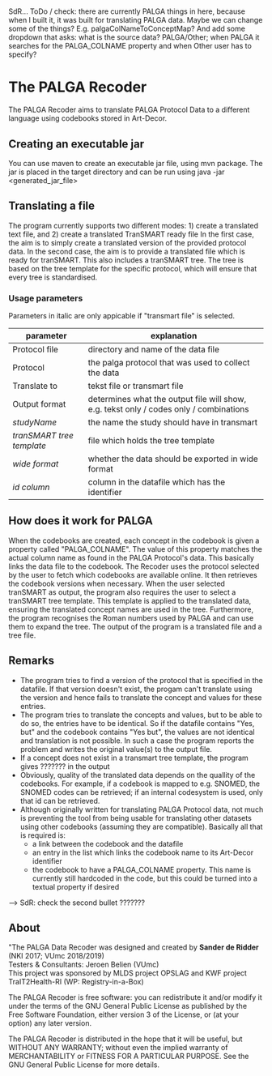 #
SdR... ToDo / check: there are currently PALGA things in here, because when I built it, it was built for translating PALGA data. Maybe we can change some of the things? E.g. palgaColNameToConceptMap? And add some dropdown that asks: what is the source data? PALGA/Other; when PALGA it searches for the PALGA_COLNAME property and when Other user has to specify?

# The PALGA Recoder
The PALGA Recoder aims to translate PALGA Protocol Data to a different language using codebooks stored in Art-Decor. 

## Creating an executable jar
You can use maven to create an executable jar file, using mvn package. The jar is placed in the target directory and can be run using java -jar <generated_jar_file>

## Translating a file
The program currently supports two different modes: 1) create a translated text file, and 2) create a translated TranSMART ready file
In the first case, the aim is to simply create a translated version of the provided protocol data. 
In the second case, the aim is to provide a translated file which is ready for tranSMART. This also includes a tranSMART tree. The tree is based on the tree template for the specific protocol, which will ensure that every tree is standardised. 

### Usage parameters
Parameters in italic are only appicable if "transmart file" is selected.

| parameter | explanation | 
| --- | --- | 
| Protocol file | directory and name of the data file |
| Protocol | the palga protocol that was used to collect the data |
| Translate to | tekst file or transmart file |
| Output format | determines what the output file will show, e.g. tekst only / codes only / combinations |
| *studyName* | the name the study should have in transmart |
| *tranSMART tree template* | file which holds the tree template |
| *wide format* | whether the data should be exported in wide format |
| *id column* | column in the datafile which has the identifier |

## How does it work for PALGA
When the codebooks are created, each concept in the codebook is given a property called "PALGA_COLNAME". The value of this property matches the actual column name as found in the PALGA Protocol's data. This basically links the data file to the codebook. The Recoder uses the protocol selected by the user to fetch which codebooks are available online. It then retrieves the codebook versions when necessary. When the user selected tranSMART as output, the program also requires the user to select a tranSMART tree template. This template is applied to the translated data, ensuring the translated concept names are used in the tree. Furthermore, the program recognises the Roman numbers used by PALGA and can use them to expand the tree. The output of the program is a translated file and a tree file.   

## Remarks
* The program tries to find a version of the protocol that is specified in the datafile. If that version doesn't exist, the progam can't translate using the version and hence fails to translate the concept and values for these entries. 
* The program tries to translate the concepts and values, but to be able to do so, the entries have to be identical. So if the datafile contains "Yes, but" and the codebook contains "Yes but", the values are not identical and translation is not possible. In such a case the program reports the problem and writes the original value(s) to the output file.
* If a concept does not exist in a transmart tree template, the program gives ??????? in the output
* Obviously, quality of the translated data depends on the quallity of the codebooks. For example, if a codebook is mapped to e.g. SNOMED, the SNOMED codes can be retrieved; if an internal codesystem is used, only that id can be retrieved. 
* Although originally written for translating PALGA Protocol data, not much is preventing the tool from being usable for translating other datasets using other codebooks (assuming they are compatible). Basically all that is required is:
    * a link between the codebook and the datafile 
    * an entry in the list which links the codebook name to its Art-Decor identifier
    * the codebook to have a PALGA_COLNAME property. This name is currently still hardcoded in the code, but this could be turned into a textual property if desired 

--> SdR: check the second bullet ??????? 

## About
"The PALGA Data Recoder was designed and created by **Sander de Ridder** (NKI 2017; VUmc 2018/2019)<br>
Testers & Consultants:	Jeroen Belien (VUmc)<br>
This project was sponsored by MLDS project OPSLAG and KWF project TraIT2Health-RI (WP: Registry-in-a-Box)<br>

The PALGA Recoder is free software: you can redistribute it and/or modify it under the terms of the GNU General Public License as published by the Free Software Foundation, either version 3 of the License, or (at your option) any later version.

The PALGA Recoder is distributed in the hope that it will be useful, but WITHOUT ANY WARRANTY; without even the implied warranty of MERCHANTABILITY or FITNESS FOR A PARTICULAR PURPOSE.  See the GNU General Public License for more details.
